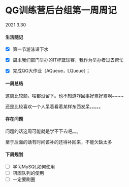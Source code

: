 #                          QG训练营后台组第一周周记

2021.3.30

#### 生活随记

- [x] 第一节游泳课下水
- [x] 周末我们部门举办的IT杯篮球赛，我作为举办者过去帮忙
- [x] 完成QG大作业（AQueue，LQueue）；



#### 一周总结

这周比较颓，啥都没留下。也不知道咋回事好累好累啊~~~~

还是比较喜欢一个人呆着看着某样东西发呆。。。。。





#### 存在问题

问题的话这周可能就是学不下去吧。。。

至于后面的话有时间该补的还得补回来，不能欠缺太多





#### 下周规划

- [ ] 学习MySQL如何使用
- [ ] 巩固队列的使用
- [ ] 一定要刷圈